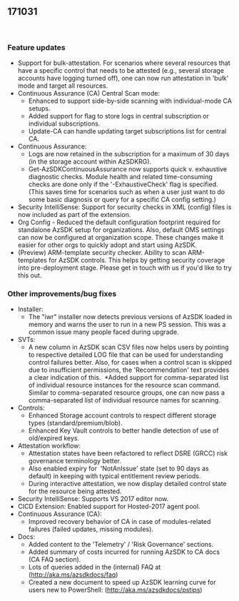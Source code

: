 ﻿## 171031 
 
### Feature updates 
* Support for bulk-attestation. For scenarios where several resources that have a specific control that needs to be attested (e.g., several storage accounts have logging turned off), one can now run attestation in 'bulk' mode and target all resources. 
* Continuous Assurance (CA) Central Scan mode:  
	* Enhanced to support side-by-side scanning with individual-mode CA setups.  
	* Added support for flag to store logs in central subscription or individual subscriptions. 
	* Update-CA can handle updating target subscriptions list for central CA. 
* Continuous Assurance: 
	* Logs are now retained in the subscription for a maximum of 30 days (in the storage account within AzSDKRG). 
	* Get-AzSDKContinuousAssurance now supports quick v. exhaustive diagnostic checks. Module health and related time-consuming checks are done only if the '-ExhaustiveCheck' flag is specified. (This saves time for scenarios such as when a user just want to do some basic diagnosis or query for a specific CA config setting.) 
* Security IntelliSense: Support for security checks in XML (config) files is now included as part of the extension. 
* Org Config - Reduced the default configuration footprint required for standalone AzSDK setup for organizations. Also, default OMS settings can now be configured at organization scope. These changes make it easier for other orgs to quickly adopt and start using AzSDK. 
* (Preview) ARM-template security checker. Ability to scan ARM-templates for AzSDK controls. This helps by getting security coverage into pre-deployment stage. Please get in touch with us if you'd like to try this out. 
 
### Other improvements/bug fixes 
* Installer:  
	* The "iwr" installer now detects previous versions of AzSDK loaded in memory and warns the user to run in a new PS session. This was a common issue many people faced during upgrade. 
* SVTs:  
	* A new column in AzSDK scan CSV files now helps users by pointing to respective detailed LOG file that can be used for understanding control failures better. Also, for cases when a control scan is skipped due to insufficient permissions, the 'Recommendation' text provides a clear indication of this. 
	*Added support for comma-separated list of individual resource instances for the resource scan command. Similar to comma-separated resource groups, one can now pass a comma-separated list of individual resource names for scanning. 
* Controls:  
	* Enhanced Storage account controls to respect different storage types (standard/premium/blob). 
	* Enhanced Key Vault controls to better handle detection of use of old/expired keys. 
* Attestation workflow: 
	* Attestation states have been refactored to reflect DSRE (GRCC) risk governance terminology better.  
	* Also enabled expiry for  'NotAnIssue' state (set to 90 days as default) in keeping with typical entitlement review periods. 
	* During interactive attestation, we now display detailed control state for the resource being attested. 
* Security IntelliSense: Supports VS 2017 editor now.  
* CICD Extension: Enabled support for Hosted-2017 agent pool. 
* Continuous Assurance (CA): 
	* Improved recovery behavior of CA in case of modules-related failures (failed updates, missing modules). 
* Docs:  
	* Added content to the 'Telemetry' / 'Risk Governance' sections.  
	* Added summary of costs incurred for running AzSDK to CA docs (CA FAQ section). 
	* Lots of queries added in the (internal) FAQ at (http://aka.ms/azsdkdocs/faq)  
	* Created a new document to speed up AzSDK learning curve for users new to PowerShell: (http://aka.ms/azsdkdocs/pstips)  